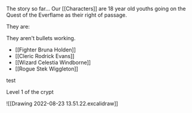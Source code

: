 The story so far...
Our [[Characters]] are 18 year old youths going on the Quest of the Everflame as their right of passage.

They are:

They aren't bullets working.

- [[Fighter Bruna Holden]]
- [[Cleric Rodrick Evans]]
- [[Wizard Celestia Windborne]]
- [[Rogue Stek Wiggleton]]

test

Level 1 of the crypt

![[Drawing 2022-08-23 13.51.22.excalidraw]]